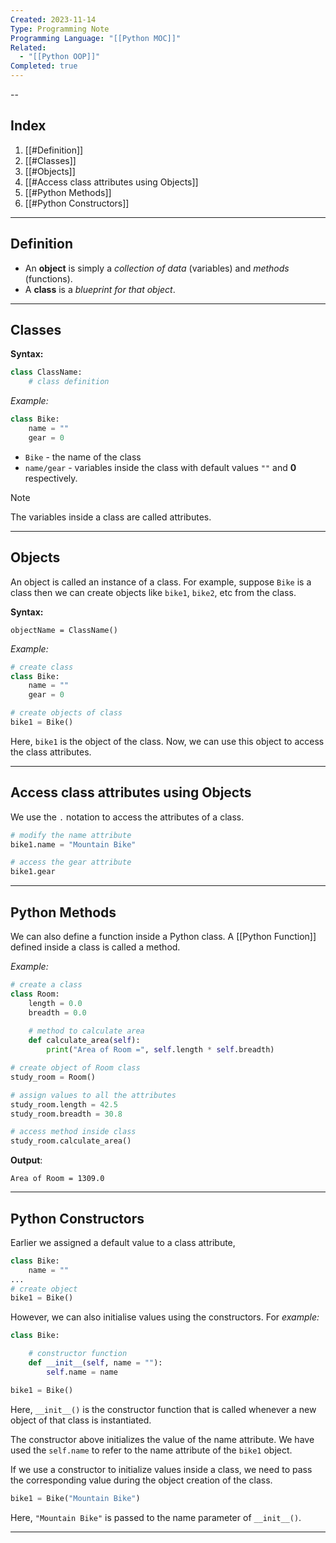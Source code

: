 ```yaml
---
Created: 2023-11-14
Type: Programming Note
Programming Language: "[[Python MOC]]"
Related:
  - "[[Python OOP]]"
Completed: true
---
```

--
## Index
1. [[#Definition]]
2. [[#Classes]]
3. [[#Objects]]
4. [[#Access class attributes using Objects]]
5. [[#Python Methods]]
6. [[#Python Constructors]]

---
## Definition 
- An **object** is simply a *collection of data* (variables) and *methods* (functions). 
- A **class** is a *blueprint for that object*.

---
## Classes
**Syntax:**
``` python
class ClassName:
    # class definition 
```

*Example:*
``` python
class Bike:
    name = ""
    gear = 0
```
- `Bike` - the name of the class
- `name/gear` - variables inside the class with default values `""` and **0** respectively.

>[!Note] 
>The variables inside a class are called attributes.

---
## Objects 
An object is called an instance of a class. For example, suppose `Bike` is a class then we can create objects like `bike1`, `bike2`, etc from the class.

**Syntax:** 
```
objectName = ClassName()
```

*Example:*
``` python
# create class
class Bike:
    name = ""
    gear = 0

# create objects of class
bike1 = Bike()
```
Here, `bike1` is the object of the class. Now, we can use this object to access the class attributes.

---
## Access class attributes using Objects
We use the `.` notation to access the attributes of a class. 
```python
# modify the name attribute
bike1.name = "Mountain Bike"

# access the gear attribute
bike1.gear
```

---
## Python Methods
We can also define a function inside a Python class. A [[Python Function]] defined inside a class is called a method.

*Example:*
```python 
# create a class
class Room:
    length = 0.0
    breadth = 0.0
    
    # method to calculate area
    def calculate_area(self):
        print("Area of Room =", self.length * self.breadth)

# create object of Room class
study_room = Room()

# assign values to all the attributes 
study_room.length = 42.5
study_room.breadth = 30.8

# access method inside class
study_room.calculate_area()
```

**Output**:
```
Area of Room = 1309.0
```

---
## Python Constructors

Earlier we assigned a default value to a class attribute,

``` python
class Bike:
    name = ""
...
# create object
bike1 = Bike()
```

However, we can also initialise values using the constructors. For *example:*

``` python
class Bike:

    # constructor function    
    def __init__(self, name = ""):
        self.name = name

bike1 = Bike()
```

Here, `__init__()` is the constructor function that is called whenever a new object of that class is instantiated.

The constructor above initializes the value of the name attribute. We have used the `self.name` to refer to the name attribute of the `bike1` object.

If we use a constructor to initialize values inside a class, we need to pass the corresponding value during the object creation of the class.

```python
bike1 = Bike("Mountain Bike")
```

Here, `"Mountain Bike"` is passed to the name parameter of `__init__()`.

---